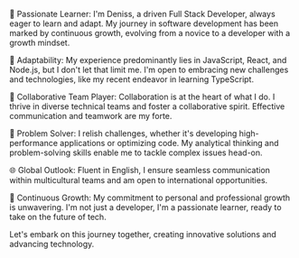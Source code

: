 🚀 Passionate Learner: I'm Deniss, a driven Full Stack Developer, always eager to learn and adapt. My journey in software development has been marked by continuous growth, evolving from a novice to a developer with a growth mindset.

🌟 Adaptability: My experience predominantly lies in JavaScript, React, and Node.js, but I don't let that limit me. I'm open to embracing new challenges and technologies, like my recent endeavor in learning TypeScript.

🤝 Collaborative Team Player: Collaboration is at the heart of what I do. I thrive in diverse technical teams and foster a collaborative spirit. Effective communication and teamwork are my forte.

🧠 Problem Solver: I relish challenges, whether it's developing high-performance applications or optimizing code. My analytical thinking and problem-solving skills enable me to tackle complex issues head-on.

🌐 Global Outlook: Fluent in English, I ensure seamless communication within multicultural teams and am open to international opportunities.

🌱 Continuous Growth: My commitment to personal and professional growth is unwavering. I'm not just a developer, I'm a passionate learner, ready to take on the future of tech.

Let's embark on this journey together, creating innovative solutions and advancing technology.
<!---
dsimonaits/dsimonaits is a ✨ special ✨ repository because its `README.md` (this file) appears on your GitHub profile.
You can click the Preview link to take a look at your changes.
--->
